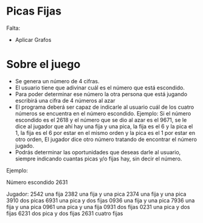 # Picas Fijas

Falta:

* Aplicar Grafos


# Sobre el juego

* Se genera un número de 4 cifras.
* El usuario tiene que adivinar cuál es el número que está escondido.
* Para poder determinar ese número la otra persona que está jugando escribirá una cifra de 4 números al azar
* El programa deberá ser capaz de indicarle al usuario cuál de los cuatro números se encuentra en el número escondido.
Ejemplo:
Si el número escondido es el 2618 y el número que se dio al azar es el 9671, se le dice al jugador que ahí hay una fija y una
pica, la fija es el 6 y la pica el 1, la fija es el 6 por estar en el mismo orden y la pica es el 1 por estar en otro orden,
El jugador dice otro número tratando de encontrar el número jugado.
* Podrás determinar las oportunidades que deseas darle al usuario, siempre indicando cuantas picas y/o fijas hay, sin decir el
número.

Ejemplo:


Número escondido 2631

Jugador:
2542 una fija
2382 una fija y una pica
2374 una fija y una pica
3910 dos picas
6931 una pica y dos fijas
0936 una fija y una pica
7936 una fija y una pica
0961 una pica y una fija
0931 dos fijas
0231 una pica y dos fijas
6231 dos pica y dos fijas
2631 cuatro fijas
